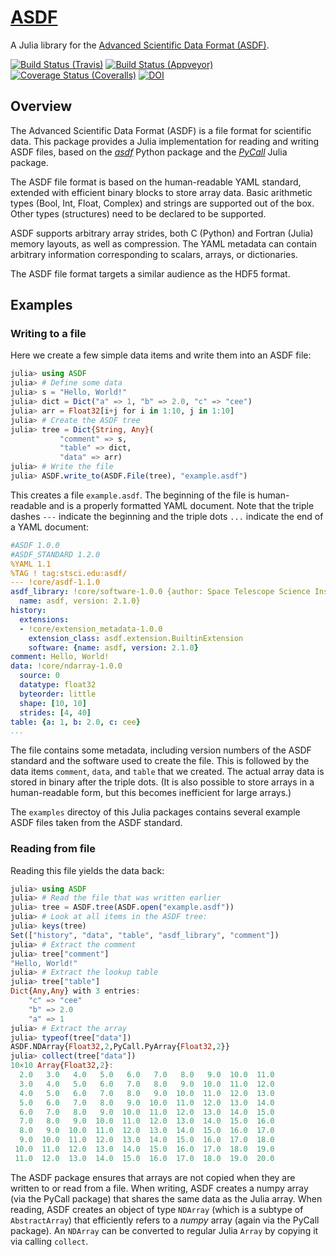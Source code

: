 # [ASDF](https://github.com/eschnett/ASDF.jl)

A Julia library for the [Advanced Scientific Data Format (ASDF)](https://asdf-standard.readthedocs.io/en/latest/index.html).

[![Build Status (Travis)](https://travis-ci.org/eschnett/ASDF.jl.svg?branch=master)](https://travis-ci.org/eschnett/ASDF.jl)
[![Build Status (Appveyor)](https://ci.appveyor.com/api/projects/status/4voe93gewdi9i0pq/branch/master?svg=true)](https://ci.appveyor.com/project/eschnett/asdf-jl/branch/master)
[![Coverage Status (Coveralls)](https://coveralls.io/repos/github/eschnett/ASDF.jl/badge.svg?branch=master)](https://coveralls.io/github/eschnett/ASDF.jl?branch=master)
[![DOI](https://zenodo.org/badge/144600920.svg)](https://zenodo.org/badge/latestdoi/144600920)

## Overview

The Advanced Scientific Data Format (ASDF) is a file format for scientific data. This package provides a Julia implementation for reading and writing ASDF files, based on the [*asdf*](https://github.com/spacetelescope/asdf) Python package and the [*PyCall*](https://github.com/JuliaPy/PyCall.jl) Julia package.

The ASDF file format is based on the human-readable YAML standard, extended with efficient binary blocks to store array data. Basic arithmetic types (Bool, Int, Float, Complex) and strings are supported out of the box. Other types (structures) need to be declared to be supported.

ASDF supports arbitrary array strides, both C (Python) and Fortran (Julia) memory layouts, as well as compression. The YAML metadata can contain arbitrary information corresponding to scalars, arrays, or dictionaries.

The ASDF file format targets a similar audience as the HDF5 format.

## Examples

### Writing to a file

Here we create a few simple data items and write them into an ASDF file:

```Julia
julia> using ASDF
julia> # Define some data
julia> s = "Hello, World!"
julia> dict = Dict("a" => 1, "b" => 2.0, "c" => "cee")
julia> arr = Float32[i+j for i in 1:10, j in 1:10]
julia> # Create the ASDF tree
julia> tree = Dict{String, Any}(
           "comment" => s,
           "table" => dict,
           "data" => arr)
julia> # Write the file
julia> ASDF.write_to(ASDF.File(tree), "example.asdf")
```

This creates a file `example.asdf`. The beginning of the file is human-readable and is a properly formatted YAML document. Note that the triple dashes `---` indicate the beginning and the triple dots `...` indicate the end of a YAML document:

```YAML
#ASDF 1.0.0
#ASDF_STANDARD 1.2.0
%YAML 1.1
%TAG ! tag:stsci.edu:asdf/
--- !core/asdf-1.1.0
asdf_library: !core/software-1.0.0 {author: Space Telescope Science Institute, homepage: 'http://github.com/spacetelescope/asdf',
  name: asdf, version: 2.1.0}
history:
  extensions:
  - !core/extension_metadata-1.0.0
    extension_class: asdf.extension.BuiltinExtension
    software: {name: asdf, version: 2.1.0}
comment: Hello, World!
data: !core/ndarray-1.0.0
  source: 0
  datatype: float32
  byteorder: little
  shape: [10, 10]
  strides: [4, 40]
table: {a: 1, b: 2.0, c: cee}
...
```

The file contains some metadata, including version numbers of the ASDF standard and the software used to create the file. This is followed by the data items `comment`, `data`, and `table` that we created. The actual array data is stored in binary after the triple dots. (It is also possible to store arrays in a human-readable form, but this becomes inefficient for large arrays.)

The `examples` directoy of this Julia packages contains several example ASDF files taken from the ASDF standard.

### Reading from file

Reading this file yields the data back:

```Julia
julia> using ASDF
julia> # Read the file that was written earlier
julia> tree = ASDF.tree(ASDF.open("example.asdf"))
julia> # Look at all items in the ASDF tree:
julia> keys(tree)
Set(["history", "data", "table", "asdf_library", "comment"])
julia> # Extract the comment
julia> tree["comment"]
"Hello, World!"
julia> # Extract the lookup table
julia> tree["table"]
Dict{Any,Any} with 3 entries:
    "c" => "cee"
    "b" => 2.0
    "a" => 1
julia> # Extract the array
julia> typeof(tree["data"])
ASDF.NDArray{Float32,2,PyCall.PyArray{Float32,2}}
julia> collect(tree["data"])
10×10 Array{Float32,2}:
  2.0   3.0   4.0   5.0   6.0   7.0   8.0   9.0  10.0  11.0
  3.0   4.0   5.0   6.0   7.0   8.0   9.0  10.0  11.0  12.0
  4.0   5.0   6.0   7.0   8.0   9.0  10.0  11.0  12.0  13.0
  5.0   6.0   7.0   8.0   9.0  10.0  11.0  12.0  13.0  14.0
  6.0   7.0   8.0   9.0  10.0  11.0  12.0  13.0  14.0  15.0
  7.0   8.0   9.0  10.0  11.0  12.0  13.0  14.0  15.0  16.0
  8.0   9.0  10.0  11.0  12.0  13.0  14.0  15.0  16.0  17.0
  9.0  10.0  11.0  12.0  13.0  14.0  15.0  16.0  17.0  18.0
 10.0  11.0  12.0  13.0  14.0  15.0  16.0  17.0  18.0  19.0
 11.0  12.0  13.0  14.0  15.0  16.0  17.0  18.0  19.0  20.0
```

The ASDF package ensures that arrays are not copied when they are written to or read from a file. When writing, ASDF creates a numpy array (via the PyCall package) that shares the same data as the Julia array. When reading, ASDF creates an object of type `NDArray` (which is a subtype of `AbstractArray`) that efficiently refers to a *numpy* array (again via the PyCall package). An `NDArray` can be converted to regular Julia `Array` by copying it via calling `collect`.
